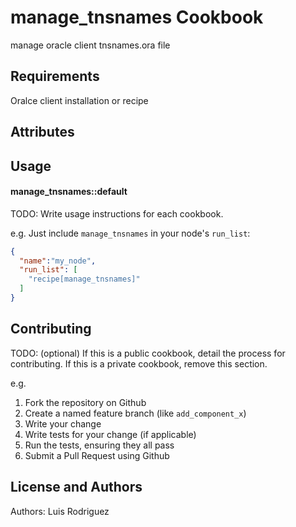 manage_tnsnames Cookbook
========================
manage oracle client tnsnames.ora file

Requirements
------------
Oralce client installation or recipe

Attributes
----------


Usage
-----
#### manage_tnsnames::default
TODO: Write usage instructions for each cookbook.

e.g.
Just include `manage_tnsnames` in your node's `run_list`:

```json
{
  "name":"my_node",
  "run_list": [
    "recipe[manage_tnsnames]"
  ]
}
```

Contributing
------------
TODO: (optional) If this is a public cookbook, detail the process for contributing. If this is a private cookbook, remove this section.

e.g.
1. Fork the repository on Github
2. Create a named feature branch (like `add_component_x`)
3. Write your change
4. Write tests for your change (if applicable)
5. Run the tests, ensuring they all pass
6. Submit a Pull Request using Github

License and Authors
-------------------
Authors: Luis Rodriguez
